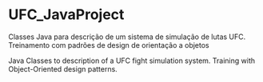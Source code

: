 # UFC_JavaProject
 Classes Java para descrição de um sistema de simulação de lutas UFC. Treinamento com padrões de design de orientação a objetos


Java Classes to description of a UFC fight simulation system. Training with Object-Oriented design patterns.  
